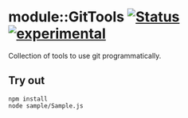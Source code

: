 
# module::GitTools  [![Status](https://github.com/Wandalen/wGitTools/workflows/Publish/badge.svg)](https://github.com/Wandalen/wGitTools/actions?query=workflow%3APublish) [![experimental](https://img.shields.io/badge/stability-experimental-orange.svg)](https://github.com/emersion/stability-badges#experimental)

Collection of tools to use git programmatically.

## Try out
```
npm install
node sample/Sample.js
```
